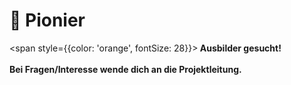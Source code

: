 # 🧰 Pionier

<span style={{color: 'orange', fontSize: 28}}><b>
Ausbilder gesucht! <br></br>
Bei Fragen/Interesse wende dich an die Projektleitung.
</b></span>
